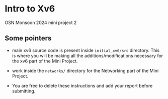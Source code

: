 # Intro to Xv6
OSN Monsoon 2024 mini project 2

## Some pointers
- main xv6 source code is present inside `initial_xv6/src` directory. This is where you will be making all the additions/modifications necessary for the xv6 part of the Mini Project. 
- work inside the `networks/` directory for the Networking part of the Mini Project.

- You are free to delete these instructions and add your report before submitting. 